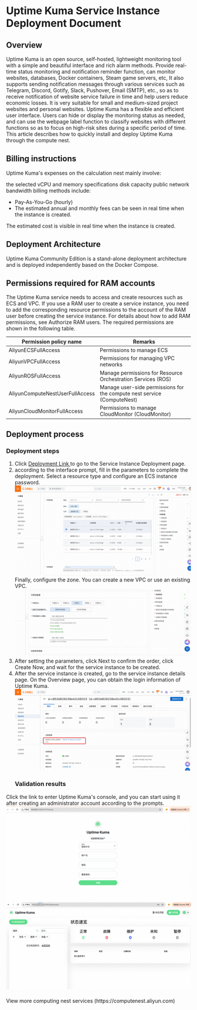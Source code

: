 <h1>Uptime Kuma Service Instance Deployment Document </h1>

<h2> Overview </h2>

<p>Uptime Kuma is an open source, self-hosted, lightweight monitoring tool with a simple and beautiful interface and rich alarm methods. Provide real-time status monitoring and notification reminder function, can monitor websites, databases, Docker containers, Steam game servers, etc,
It also supports sending notification messages through various services such as Telegram, Discord, Gotify, Slack, Pushover, Email (SMTP), etc., so as to receive notification of website service failure in time and help users reduce economic losses. It is very suitable for small and medium-sized project websites and personal websites.
Uptime Kuma has a flexible and efficient user interface. Users can hide or display the monitoring status as needed, and can use the webpage label function to classify websites with different functions so as to focus on high-risk sites during a specific period of time.
This article describes how to quickly install and deploy Uptime Kuma through the compute nest. </p>

<h2> Billing instructions </h2>

<p>Uptime Kuma's expenses on the calculation nest mainly involve:</p>

<p> the selected vCPU and memory specifications disk capacity public network bandwidth billing methods include:</p>

<ul>
<li> Pay-As-You-Go (hourly)</li>
<li> The estimated annual and monthly fees can be seen in real time when the instance is created. </li>
</ul>

<p> The estimated cost is visible in real time when the instance is created. </p>

<h2> Deployment Architecture </h2>

<p>Uptime Kuma Community Edition is a stand-alone deployment architecture and is deployed independently based on the Docker Compose.</p>

<h2> Permissions required for RAM accounts </h2>

<p> The Uptime Kuma service needs to access and create resources such as ECS and VPC. If you use a RAM user to create a service instance, you need to add the corresponding resource permissions to the account of the RAM user before creating the service instance. For details about how to add RAM permissions, see Authorize RAM users. The required permissions are shown in the following table. </p>

<table>
<thead>
<tr>
<th> Permission policy name </th>
<th> Remarks </th>
</tr>
</thead>
<tbody>
<tr>
<td>AliyunECSFullAccess</td>
<td> Permissions to manage ECS </td>
</tr>
<tr>
<td>AliyunVPCFullAccess</td>
<td> Permissions for managing VPC networks </td>
</tr>
<tr>
<td>AliyunROSFullAccess</td>
<td> Manage permissions for Resource Orchestration Services (ROS) </td>
</tr>
<tr>
<td>AliyunComputeNestUserFullAccess</td>
<td> Manage user-side permissions for the compute nest service (ComputeNest) </td>
</tr>
<tr>
<td>AliyunCloudMonitorFullAccess</td>
<td> Permissions to manage CloudMonitor (CloudMonitor) </td>
</tr>
</tbody>
</table>

<h2> Deployment process </h2>

<h3> Deployment steps </h3>

<ol>
<li> Click <a href = "https://computenest.console.aliyun.com/service/instance/create/default?type=user&ServiceName=Uptime Kuma Community Edition"> Deployment Link </a> to go to the Service Instance Deployment page. </li>
<li> according to the interface prompt, fill in the parameters to complete the deployment.
Select a resource type and configure an ECS instance password.
<img src="img.png" alt="img.png" />
Finally, configure the zone. You can create a new VPC or use an existing VPC.
<img src="img_1.png" alt="img_1.png" /></li>
<li> After setting the parameters, click Next to confirm the order, click Create Now, and wait for the service instance to be created. </li>
<li> After the service instance is created, go to the service instance details page. On the Overview page, you can obtain the login information of Uptime Kuma.
<img src="img_2.png" alt="img_2.png" />
<h3> Validation results </h3></li>
</ol>

<p> Click the link to enter Uptime Kuma's console, and you can start using it after creating an administrator account according to the prompts.
<img src="img_3.png" alt="img<em>3.png" />
<img src="img_4.png" alt="img</em>4.png" /></p>

<div style="margin-top: 20px;">
<footer>
<p> View more computing nest services (https://computenest.aliyun.com)</p>
</footer>
</div>
